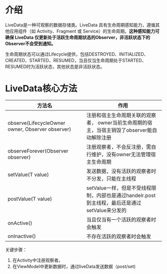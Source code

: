 # 介绍
LiveData是一种可观察的数据存储类。LiveData 具有生命周期感知能力，遵循其他应用组件（如 Activity、Fragment 或 Service）的生命周期。**这种感知能力可确保 LiveData 仅更新处于活跃生命周期状态的Observer，非活跃状态下的Observer不会受到通知。**

生命周期状态可以通过Lifecycle提供，包括DESTROYED、INITIALIZED、CREATED、STARTED、RESUMED，当且仅当生命周期处于STARTED、RESUMED时为活跃状态，其他状态是非活跃状态。

# LiveData核心方法
|方法名|	作用|
| -- | -- |
|observe(LifecycleOwner owner, Observer observer)|	注册和宿主生命周期关联的观察者， owner当前生命周期的宿主，当宿主销毁了observer能自动解除注册|
|observeForever(Observer observer)|	注册观察者，不会反注册，需自行维护，没有owner无法管理宿主生命周期|
|setValue(T value)|	发送数据，没有活跃的观察者时不分发，只能在主线程|
|postValue(T value)	|setValue一样，但是不受线程限制，内部也是通过handelr.post到主线程，最后还是通过setValue来分发的|
|onActive()|	当且仅当有一个活跃的观察者时会触发|
|onInactive()	|不存在活跃的观察者时会触发|

关键步骤：
1. 在Activity中注册观察者。
2. 在ViewModel中更新数据时，通过liveData发送数据（post/set)
